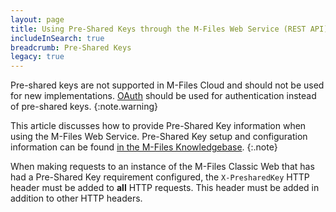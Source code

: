 ```yaml
---
layout: page
title: Using Pre-Shared Keys through the M-Files Web Service (REST API)
includeInSearch: true
breadcrumb: Pre-Shared Keys
legacy: true
---
```


Pre-shared keys are not supported in M-Files Cloud and should not be used for new implementations.  [OAuth]({{site.baseurl}}/APIs/REST-API/Authentication/#connecting-via-oauth) should be used for authentication instead of pre-shared keys.
{:note.warning}

This article discusses how to provide Pre-Shared Key information when using the M-Files Web Service.  Pre-Shared Key setup and configuration information can be found [in the M-Files Knowledgebase](https://kb.cloudvault.m-files.com/link.ashx?Action=Download&vault=3ECA226F-7B54-428B-B539-DE443E6134EC&objectGUID=1A27BE65-4C0B-4A78-9919-825A8E20635C&fileGUID=C0B87DAE-C30E-4337-A4B5-860EC729A9CD&ObjectVersion=-1).
{:.note}

When making requests to an instance of the M-Files Classic Web that has had a Pre-Shared Key requirement configured, the `X-PresharedKey` HTTP header must be added to **all** HTTP requests.  This header must be added in addition to other HTTP headers.
